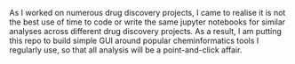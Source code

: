 As I worked on numerous drug discovery projects, I came to realise it is not the best use of time to code or write the same jupyter notebooks for similar analyses across different drug discovery projects. 
As a result, I am putting this repo to build simple GUI around popular cheminformatics tools I regularly use, so that all analysis will be a point-and-click affair.
